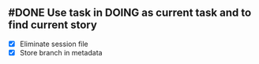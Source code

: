 ## #DONE Use task in DOING as current task and to find current story
- [x] Eliminate session file
- [x] Store branch in metadata
<!-- 
  #task #now
  created:2023-10-01T04:14:09.085Z
  group:"Ungrouped Tasks"
  story-id:Add-a-command-to-show-defaults
  task-id:pPwZh order:0
  branch:story/Add-a-command-to-show-defaults/task/Use-task-in-DOING-as-current-task-and-to-find-current-story completed:2023-10-03T02:02:44.395Z -->